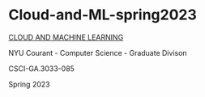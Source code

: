 # Cloud-and-ML-spring2023

[CLOUD AND MACHINE LEARNING](https://cs.nyu.edu/courses/spring23/CSCI-GA.3033-085/)

NYU Courant - Computer Science - Graduate Divison

CSCI-GA.3033-085

Spring 2023
